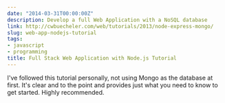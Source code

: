 ```yaml
---
date: "2014-03-31T00:00:00Z"
description: Develop a full Web Application with a NoSQL database
link: http://cwbuecheler.com/web/tutorials/2013/node-express-mongo/
slug: web-app-nodejs-tutorial
tags:
- javascript
- programming
title: Full Stack Web Application with Node.js Tutorial
---
```


I've followed this tutorial personally, not using Mongo as the database at first. It's clear and to the point and provides just what you need to know to get started. Highly recommended.